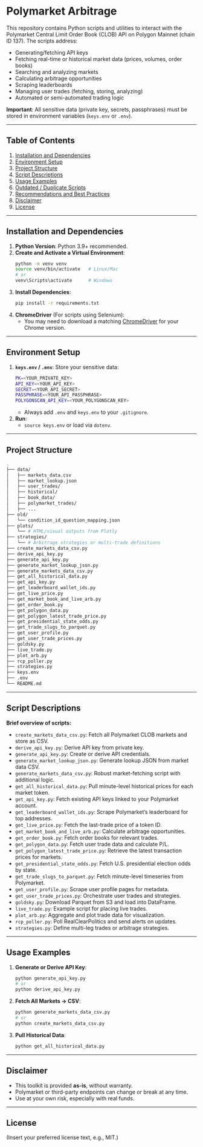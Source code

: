 
# Polymarket Arbitrage

This repository contains Python scripts and utilities to interact with the Polymarket Central Limit Order Book (CLOB) API on Polygon Mainnet (chain ID 137). The scripts address:

- Generating/fetching API keys
- Fetching real-time or historical market data (prices, volumes, order books)
- Searching and analyzing markets
- Calculating arbitrage opportunities
- Scraping leaderboards
- Managing user trades (fetching, storing, analyzing)
- Automated or semi-automated trading logic

**Important**: All sensitive data (private key, secrets, passphrases) must be stored in environment variables (`keys.env` or `.env`).

---

## Table of Contents
1. [Installation and Dependencies](#installation-and-dependencies)
2. [Environment Setup](#environment-setup)
3. [Project Structure](#project-structure)
4. [Script Descriptions](#script-descriptions)
5. [Usage Examples](#usage-examples)
6. [Outdated / Duplicate Scripts](#outdated--duplicate-scripts)
7. [Recommendations and Best Practices](#recommendations-and-best-practices)
8. [Disclaimer](#disclaimer)
9. [License](#license)

---

## Installation and Dependencies

1. **Python Version**: Python 3.9+ recommended.
2. **Create and Activate a Virtual Environment**:
    ```bash
    python -m venv venv
    source venv/bin/activate   # Linux/Mac
    # or
    venv\Scripts\activate      # Windows
    ```
3. **Install Dependencies**:
    ```bash
    pip install -r requirements.txt
    ```
4. **ChromeDriver** (For scripts using Selenium):
    - You may need to download a matching [ChromeDriver](https://sites.google.com/chromium.org/driver/) for your Chrome version.

---

## Environment Setup

1. **`keys.env` / `.env`**:
    Store your sensitive data:
    ```bash
    PK=<YOUR_PRIVATE_KEY>
    API_KEY=<YOUR_API_KEY>
    SECRET=<YOUR_API_SECRET>
    PASSPHRASE=<YOUR_API_PASSPHRASE>
    POLYGONSCAN_API_KEY=<YOUR_POLYGONSCAN_KEY>
    ```
    - Always add `.env` and `keys.env` to your `.gitignore`.
2. **Run**:
    - `source keys.env` or load via `dotenv`.

---

## Project Structure

```bash
.
├── data/
│   ├── markets_data.csv
│   ├── market_lookup.json
│   ├── user_trades/
│   ├── historical/
│   ├── book_data/
│   ├── polymarket_trades/
│   ├── ...
├── old/
│   └── condition_id_question_mapping.json
├── plots/
│   └── # HTML/visual outputs from Plotly
├── strategies/
│   └── # Arbitrage strategies or multi-trade definitions
├── create_markets_data_csv.py
├── derive_api_key.py
├── generate_api_key.py
├── generate_market_lookup_json.py
├── generate_markets_data_csv.py
├── get_all_historical_data.py
├── get_api_key.py
├── get_leaderboard_wallet_ids.py
├── get_live_price.py
├── get_market_book_and_live_arb.py
├── get_order_book.py
├── get_polygon_data.py
├── get_polygon_latest_trade_price.py
├── get_presidential_state_odds.py
├── get_trade_slugs_to_parquet.py
├── get_user_profile.py
├── get_user_trade_prices.py
├── goldsky.py
├── live_trade.py
├── plot_arb.py
├── rcp_poller.py
├── strategies.py
├── keys.env
├── .env
└── README.md
```

---

## Script Descriptions

**Brief overview of scripts:**
- `create_markets_data_csv.py`: Fetch all Polymarket CLOB markets and store as CSV.
- `derive_api_key.py`: Derive API key from private key.
- `generate_api_key.py`: Create or derive API credentials.
- `generate_market_lookup_json.py`: Generate lookup JSON from market data CSV.
- `generate_markets_data_csv.py`: Robust market-fetching script with additional logic.
- `get_all_historical_data.py`: Pull minute-level historical prices for each market token.
- `get_api_key.py`: Fetch existing API keys linked to your Polymarket account.
- `get_leaderboard_wallet_ids.py`: Scrape Polymarket’s leaderboard for top addresses.
- `get_live_price.py`: Fetch the last-trade price of a token ID.
- `get_market_book_and_live_arb.py`: Calculate arbitrage opportunities.
- `get_order_book.py`: Fetch order books for relevant trades.
- `get_polygon_data.py`: Fetch user trade data and calculate P/L.
- `get_polygon_latest_trade_price.py`: Retrieve the latest transaction prices for markets.
- `get_presidential_state_odds.py`: Fetch U.S. presidential election odds by state.
- `get_trade_slugs_to_parquet.py`: Fetch minute-level timeseries from Polymarket.
- `get_user_profile.py`: Scrape user profile pages for metadata.
- `get_user_trade_prices.py`: Orchestrate user trades and strategies.
- `goldsky.py`: Download Parquet from S3 and load into DataFrame.
- `live_trade.py`: Example script for placing live trades.
- `plot_arb.py`: Aggregate and plot trade data for visualization.
- `rcp_poller.py`: Poll RealClearPolitics and send alerts on updates.
- `strategies.py`: Define multi-leg trades or arbitrage strategies.

---

## Usage Examples

1. **Generate or Derive API Key**:
    ```bash
    python generate_api_key.py
    # or
    python derive_api_key.py
    ```

2. **Fetch All Markets → CSV**:
    ```bash
    python generate_markets_data_csv.py
    # or
    python create_markets_data_csv.py
    ```

3. **Pull Historical Data**:
    ```bash
    python get_all_historical_data.py
    ```

---

## Disclaimer

- This toolkit is provided **as-is**, without warranty.
- Polymarket or third-party endpoints can change or break at any time.
- Use at your own risk, especially with real funds.

---

## License

(Insert your preferred license text, e.g., MIT.)

